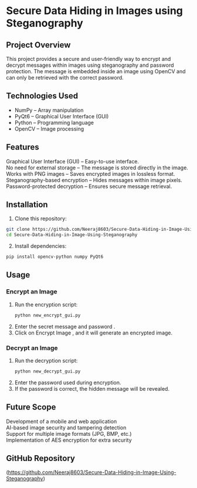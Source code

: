 # Secure Data Hiding in Images using Steganography

## Project Overview
This project provides a secure and user-friendly way to encrypt and decrypt messages within images using steganography and password protection. The message is embedded inside an image using OpenCV and can only be retrieved with the correct password.

## Technologies Used
-   NumPy   – Array manipulation
-   PyQt6   – Graphical User Interface (GUI)
-   Python   – Programming language
-   OpenCV   – Image processing

## Features
  Graphical User Interface (GUI)   – Easy-to-use interface.  
  No need for external storage   – The message is stored directly in the image.  
  Works with PNG images   – Saves encrypted images in lossless format.
  Steganography-based encryption   – Hides messages within image pixels.  
  Password-protected decryption   – Ensures secure message retrieval.  

## Installation
1.   Clone this repository:    
   ```bash
   git clone https://github.com/Neeraj8603/Secure-Data-Hiding-in-Image-Using-Steganography
   cd Secure-Data-Hiding-in-Image-Using-Steganography
   ```
2.   Install dependencies:    
   ```bash
   pip install opencv-python numpy PyQt6
   ```

## Usage
### Encrypt an Image
1. Run the encryption script:
   ```bash
   python new_encrypt_gui.py
   ```
2. Enter the   secret message   and   password  .
3. Click on   Encrypt Image  , and it will generate an encrypted image.

### Decrypt an Image
1. Run the decryption script:
   ```bash
   python new_decrypt_gui.py
   ```
2. Enter the   password   used during encryption.
3. If the password is correct, the   hidden message   will be revealed.

## Future Scope
 Development of a   mobile and web application    
 AI-based   image security and tampering detection    
 Support for   multiple image formats   (JPG, BMP, etc.)  
 Implementation of   AES encryption   for extra security  


## GitHub Repository
(https://github.com/Neeraj8603/Secure-Data-Hiding-in-Image-Using-Steganography)

